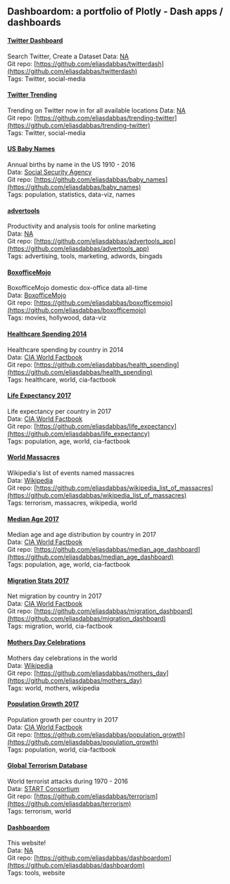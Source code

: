 ## Dashboardom: a portfolio of Plotly - Dash apps / dashboards

#### [Twitter Dashboard](https://www.dashboardom.com/twitterdash)  


Search Twitter, Create a Dataset
Data: [NA](NA)  
Git repo: [https://github.com/eliasdabbas/twitterdash](https://github.com/eliasdabbas/twitterdash)  
Tags: Twitter, social-media


#### [Twitter Trending](https://www.dashboardom.com/trending-twitter)  


Trending on Twitter now in for all available locations
Data: [NA](NA)  
Git repo: [https://github.com/eliasdabbas/trending-twitter](https://github.com/eliasdabbas/trending-twitter)  
Tags: Twitter, social-media
#### [US Baby Names](https://www.dashboardom.com/us-baby-names)  


Annual births by name in the US 1910 - 2016  
Data: [Social Security Agency](https://www.ssa.gov/oact/babynames/)  
Git repo: [https://github.com/eliasdabbas/baby_names](https://github.com/eliasdabbas/baby_names)  
Tags: population, statistics, data-viz, names  
#### [advertools](https://www.dashboardom.com/advertools)  


Productivity and analysis tools for online marketing  
Data: [NA](NA)  
Git repo: [https://github.com/eliasdabbas/advertools_app](https://github.com/eliasdabbas/advertools_app)  
Tags: advertising, tools, marketing, adwords, bingads  
#### [BoxofficeMojo](https://www.dashboardom.com/boxofficemojo)  


BoxofficeMojo domestic dox-office data all-time  
Data: [BoxofficeMojo](http://www.boxofficemojo.com/alltime/domestic.htm)  
Git repo: [https://github.com/eliasdabbas/boxofficemojo](https://github.com/eliasdabbas/boxofficemojo)  
Tags: movies, hollywood, data-viz  
#### [Healthcare Spending 2014](https://www.dashboardom.com/health-spending)  


Healthcare spending by country in 2014  
Data: [CIA World Factbook](https://www.cia.gov/library/publications/the-world-factbook/fields/2225.html)  
Git repo: [https://github.com/eliasdabbas/health_spending](https://github.com/eliasdabbas/health_spending)  
Tags: healthcare, world, cia-factbook  
#### [Life Expectancy 2017](https://www.dashboardom.com/life-exp)  


Life expectancy per country in 2017  
Data: [CIA World Factbook](https://www.cia.gov/library/publications/the-world-factbook/fields/2102.html)  
Git repo: [https://github.com/eliasdabbas/life_expectancy](https://github.com/eliasdabbas/life_expectancy)  
Tags: population, age, world, cia-factbook  
#### [World Massacres](https://www.dashboardom.com/massacres)  


Wikipedia's list of events named massacres  
Data: [Wikipedia](https://en.wikipedia.org/wiki/List_of_events_named_massacres)  
Git repo: [https://github.com/eliasdabbas/wikipedia_list_of_massacres](https://github.com/eliasdabbas/wikipedia_list_of_massacres)  
Tags: terrorism, massacres, wikipedia, world  
#### [Median Age 2017](https://www.dashboardom.com/median-age-world)  


Median age and age distribution by country in 2017  
Data: [CIA World Factbook](https://www.cia.gov/library/publications/the-world-factbook/fields/2010.html)  
Git repo: [https://github.com/eliasdabbas/median_age_dashboard](https://github.com/eliasdabbas/median_age_dashboard)  
Tags: population, age, world, cia-factbook  
#### [Migration Stats 2017](https://www.dashboardom.com/migration-by-country)  


Net migration by country in 2017  
Data: [CIA World Factbook](https://www.cia.gov/library/publications/the-world-factbook/fields/2112.html)  
Git repo: [https://github.com/eliasdabbas/migration_dashboard](https://github.com/eliasdabbas/migration_dashboard)  
Tags: migration, world, cia-factbook  
#### [Mothers Day Celebrations](https://www.dashboardom.com/mothersday-map)  


Mothers day celebrations in the world  
Data: [Wikipedia](https://en.wikipedia.org/wiki/Mother%27s_Day)  
Git repo: [https://github.com/eliasdabbas/mothers_day](https://github.com/eliasdabbas/mothers_day)  
Tags: world, mothers, wikipedia  
#### [Population Growth 2017](https://www.dashboardom.com/pop-growth)  


Population growth per country in 2017  
Data: [CIA World Factbook](https://www.cia.gov/library/publications/the-world-factbook/fields/2002.html)  
Git repo: [https://github.com/eliasdabbas/population_growth](https://github.com/eliasdabbas/population_growth)  
Tags: population, world, cia-factbook  
#### [Global Terrorism Database](https://www.dashboardom.com/terrorism)  


World terrorist attacks during 1970 - 2016  
Data: [START Consortium](https://www.kaggle.com/START-UMD/gtd)  
Git repo: [https://github.com/eliasdabbas/terrorism](https://github.com/eliasdabbas/terrorism)  
Tags: terrorism, world  
#### [Dashboardom](https://www.dashboardom.com/)  


This website!  
Data: [NA](NA)  
Git repo: [https://github.com/eliasdabbas/dashboardom](https://github.com/eliasdabbas/dashboardom)  
Tags: tools, website  
